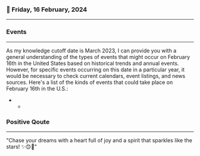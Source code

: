 ### 📅 Friday, 16 February, 2024
------
### Events
------
As my knowledge cutoff date is March 2023, I can provide you with a general understanding of the types of events that might occur on February 16th in the United States based on historical trends and annual events. However, for specific events occurring on this date in a particular year, it would be necessary to check current calendars, event listings, and news sources. Here's a list of the kinds of events that could take place on February 16th in the U.S.:

- *
### Positive Qoute
------
"Chase your dreams with a heart full of joy and a spirit that sparkles like the stars! ✨😊🚀"

